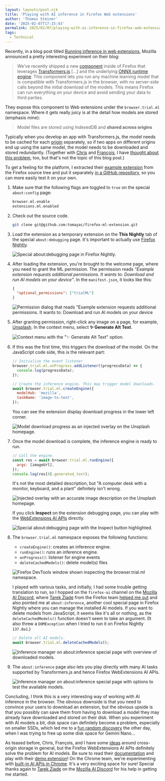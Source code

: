 ```yaml
---
layout: layouts/post.njk
title: 'Playing with AI inference in Firefox Web extensions'
author: 'Thomas Steiner'
date: '2025-02-07T17:15:43'
permalink: 2025/02/07/playing-with-ai-inference-in-firefox-web-extensions/index.html
tags:
  - Technical
---
```


Recently, in a blog post titled
[Running inference in web extensions](https://blog.mozilla.org/en/products/firefox/firefox-ai/running-inference-in-web-extensions/),
Mozilla announced a pretty interesting experiment on their blog:

> We've recently shipped a new
> [component](https://firefox-source-docs.mozilla.org/toolkit/components/ml/)
> inside of Firefox that leverages
> [Transformers.js](https://huggingface.co/docs/transformers.js/index) […] and
> the underlying [ONNX runtime engine](https://onnxruntime.ai/). This component
> lets you run any machine learning model that is compatible with
> Transformers.js in the browser, with no server-side calls beyond the initial
> download of the models. This means Firefox can run everything on your device
> and avoid sending your data to third parties.

They expose this component to Web extensions under the `browser.trial.ml`
namespace. Where it gets really juicy is at the detail how models are stored
(emphasis mine):

> Model files are stored using IndexedDB and **shared across origins**

Typically when you develop an app with Transformers.js, the model needs to be
cached for each
[origin](https://developer.mozilla.org/en-US/docs/Glossary/Origin) separately,
so if two apps on different origins end up using the same model, the model needs
to be downloaded and stored redundantly. (Together with
[Chris](https://christianliebel.com/) and
[François](https://github.com/beaufortfrancois), I have
[thought about this problem](https://github.com/tomayac/cross-origin-storage/),
too, but that's not the topic of this blog post.)

To get a feeling for the platform, I extracted their
[example extension](https://searchfox.org/mozilla-central/source/toolkit/components/ml/docs/extensions-api-example)
from the Firefox source tree and put it separately
[in a GitHub repository](https://github.com/tomayac/firefox-ml-extension), so
you can more easily test it on your own.

1. Make sure that the following flags are toggled to `true` on the special
   `about:config` page:

   ```bash
   browser.ml.enable
   extensions.ml.enabled
   ```

1. Check out the source code.

   ```bash
   git clone git@github.com:tomayac/firefox-ml-extension.git
   ```

1. Load the extension as a temporary extension on the **This Nightly** tab of
   the special `about:debugging` page. It's important to actually use
   [Firefox Nightly](https://www.mozilla.org/en-US/firefox/channel/desktop/#nightly).

   ![Special about:debugging page in Firefox Nightly.](/images/testingaiinfer--eu7b4fay57d.png)

1. After loading the extension, you're brought to the welcome page, where you
   need to grant the ML permission. The permission reads _"Example extension
   requests additional permissions. It wants to: Download and run AI models on
   your device"_. In the `manifest.json`, it looks like this:

   ```json
   {
     "optional_permissions": ["trialML"]
   }
   ```

   ![Permission dialog that reads "Example extension requests additional permissions. It wants to: Download and run AI models on your device](/images/testingaiinfer--6y4beuzmiwp.png)

1. After granting permission, right-click any image on a page, for example,
   [Unsplash](https://unsplash.com/). In the context menu, select **✨ Generate
   Alt Text**.

   ![Context menu with the "✨ Generate Alt Text" option.](/images/testingaiinfer--p5tcfscpym.png)

1. If this was the first time, this triggers the download of the model. On the
   JavaScript code side, this is the relevant part:

   ```js
   // Initialize the event listener
   browser.trial.ml.onProgress.addListener((progressData) => {
     console.log(progressData);
   });

   // Create the inference engine. This may trigger model downloads.
   await browser.trial.ml.createEngine({
     modelHub: 'mozilla',
     taskName: 'image-to-text',
   });
   ```

   You can see the extension display download progress in the lower left corner.

   ![Model download progress as an injected overlay on the Unsplash homepage.](/images/testingaiinfer--70ltkwwvhze.png)

1. Once the model download is complete, the inference engine is ready to run.

   ```js
   // Call the engine.
   const res = await browser.trial.ml.runEngine({
     args: [imageUrl],
   });
   console.log(res[0].generated_text);
   ```

   It's not the most detailed description, but "A computer desk with a monitor,
   keyboard, and a plant" definitely isn't wrong.

   ![Injected overlay with an accurate image description on the Unsplash homepage.](/images/testingaiinfer--3z49xb3ae7f.png)

   If you click **Inspect** on the extension debugging page, you can play with
   the
   [WebExtensions AI APIs](https://firefox-source-docs.mozilla.org/toolkit/components/ml/extensions.html)
   directly.

   ![Special about:debugging page with the Inspect button highlighted.](/images/testingaiinfer--2z5827cdx7b.png)

1. The `browser.trial.ml` namespace exposes the following functions:

   - `createEngine()`: creates an inference engine.
   - `runEngine()`: runs an inference engine.
   - `onProgress()`: listener for engine events
   - `deleteCachedModels()`: delete model(s) files

   ![Firefox DevTools window shown inspecting the `browser.trial.ml` namespace.](/images/testingaiinfer--j43wjeiu9m.png)

   I played with various tasks, and initially, I had some trouble getting
   translation to run, so I hopped on the `firefox-ai` channel on the
   [Mozilla AI Discord](https://discord.gg/Jmmq9mGwy7), where
   [Tarek Ziade](https://fr.linkedin.com/in/tarekziade) from the Firefox team
   [helped me out](https://discord.com/channels/1089876418936180786/1329145280838500475/1336387543490494534)
   and also pointed me at `about:inference`, another cool special page in
   Firefox Nightly where you can manage the installed AI models. If you want to
   delete models from JavaScript, it seems like it's all or nothing, as the
   `deleteCachedModels()` function doesn't seem to take an argument. (It also
   threw a `DOMException` when I tried to run it on Firefox Nightly `137.0a1`.)

   ```js
   // Delete all AI models.
   await browser.trial.ml.deleteCachedModels();
   ```

   ![Inference manager on about:inference special page with overview of downloaded models.](/images/testingaiinfer--dowi2w6wu1m.png)

1. The `about:inference` page also lets you play directly with many AI tasks
   supported by Transformers.js and hence Firefox WebExtensions AI APIs.

   ![Inference manager on about:inference special page with options to test the available models.](/images/testingaiinfer--1bso1w4u01n.png)

Concluding, I think this is a very interesting way of working with AI inference
in the browser. The obvious downside is that you need to convince your users to
download an extension, but the obvious upside is that you possibly can save them
from having to download a model they may already have downloaded and stored on
their disk. When you experiment with AI models a bit, disk space can definitely
become a problem, especially on smaller SSDs, which led me to a
[fun random discovery](https://toot.cafe/@tomayac/113958051687160248) the other
day, when I was trying to free up some disk space for Gemini Nano…

As teased before, Chris, François, and I have some
[ideas](https://github.com/tomayac/cross-origin-storage/) around cross-origin
storage in general, but the Firefox WebExtensions AI APIs definitely solve the
problem for AI models. Be sure to read their
[documentation](https://firefox-source-docs.mozilla.org/toolkit/components/ml/extensions.html)
and play with their
[demo extension](https://github.com/tomayac/firefox-ml-extension/)! On the
Chrome team, we're experimenting with
[built-in AI APIs in Chrome](https://developer.chrome.com/docs/ai/built-in).
It's a very exciting space for sure! Special thanks again to
[Tarek Ziade](https://fr.linkedin.com/in/tarekziade) on the
[Mozilla AI Discord](https://discord.gg/Jmmq9mGwy7) for his help in getting me
started.
